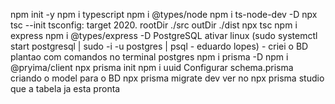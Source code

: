 npm init -y
npm i typescript 
npm i @types/node 
npm i ts-node-dev -D
npx tsc --init
tsconfig: target 2020. rootDir ./src outDir ./dist
npx tsc
npm i express
npm i @types/express -D
PostgreSQL ativar linux (sudo systemctl start postgresql | sudo -i -u postgres | psql - eduardo lopes) - criei o BD plantao com comandos no terminal postgres
npm i prisma -D
npm i @pryima/client
npx prisma init
npm i uuid
Configurar schema.prisma criando o model para o BD
npx prisma migrate dev
ver no npx prisma studio que a tabela ja esta pronta
